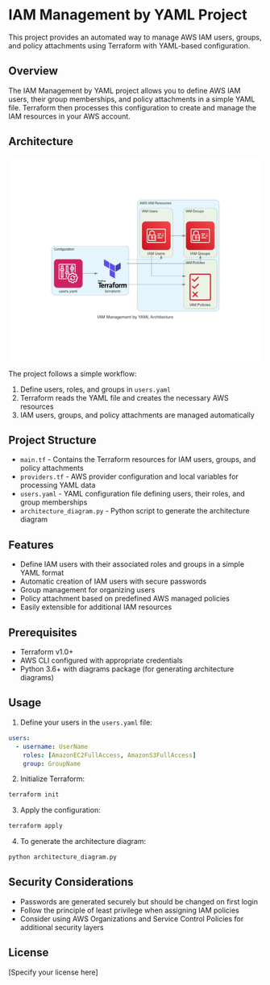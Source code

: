 # IAM Management by YAML Project

This project provides an automated way to manage AWS IAM users, groups, and policy attachments using Terraform with YAML-based configuration.

## Overview

The IAM Management by YAML project allows you to define AWS IAM users, their group memberships, and policy attachments in a simple YAML file. Terraform then processes this configuration to create and manage the IAM resources in your AWS account.

## Architecture

![Architecture Diagram](./iam_management_by_yaml_architecture.png)

The project follows a simple workflow:
1. Define users, roles, and groups in `users.yaml`
2. Terraform reads the YAML file and creates the necessary AWS resources
3. IAM users, groups, and policy attachments are managed automatically

## Project Structure

- `main.tf` - Contains the Terraform resources for IAM users, groups, and policy attachments
- `providers.tf` - AWS provider configuration and local variables for processing YAML data
- `users.yaml` - YAML configuration file defining users, their roles, and group memberships
- `architecture_diagram.py` - Python script to generate the architecture diagram

## Features

- Define IAM users with their associated roles and groups in a simple YAML format
- Automatic creation of IAM users with secure passwords
- Group management for organizing users
- Policy attachment based on predefined AWS managed policies
- Easily extensible for additional IAM resources

## Prerequisites

- Terraform v1.0+
- AWS CLI configured with appropriate credentials
- Python 3.6+ with diagrams package (for generating architecture diagrams)

## Usage

1. Define your users in the `users.yaml` file:
```yaml
users:
  - username: UserName
    roles: [AmazonEC2FullAccess, AmazonS3FullAccess]
    group: GroupName
```

2. Initialize Terraform:
```bash
terraform init
```

3. Apply the configuration:
```bash
terraform apply
```

4. To generate the architecture diagram:
```bash
python architecture_diagram.py
```

## Security Considerations

- Passwords are generated securely but should be changed on first login
- Follow the principle of least privilege when assigning IAM policies
- Consider using AWS Organizations and Service Control Policies for additional security layers

## License

[Specify your license here]
